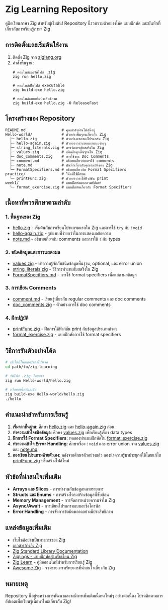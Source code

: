 
# Zig Learning Repository

คู่มือเรียนภาษา Zig สำหรับผู้เริ่มต้น! Repository นี้รวบรวมตัวอย่างโค้ด แบบฝึกหัด และบันทึกที่เกี่ยวกับการเรียนรู้ภาษา Zig

## การติดตั้งและเริ่มต้นใช้งาน

1. ติดตั้ง Zig จาก [ziglang.org](https://ziglang.org/download/)
2. คำสั่งพื้นฐาน:
   ```
   # คอมไพล์และรันไฟล์ .zig
   zig run hello.zig

   # คอมไพล์เป็นไฟล์ executable
   zig build-exe hello.zig

   # คอมไพล์แบบเพิ่มประสิทธิภาพ
   zig build-exe hello.zig -O ReleaseFast
   ```

## โครงสร้างของ Repository

```
README.md                # คุณกำลังอ่านไฟล์นี้อยู่
Hello-world/             # ตัวอย่างพื้นฐานเกี่ยวกับ Zig
  ├─ hello.zig           # ตัวอย่างแรกของโปรแกรม Zig
  ├─ hello-again.zig     # ตัวอย่างการแสดงผลแบบง่ายๆ
  ├─ string_literals.zig # การจัดการกับสตริงใน Zig
  ├─ values.zig          # ชนิดข้อมูลพื้นฐานใน Zig
  ├─ doc_comments.zig    # การใช้งาน Doc Comments
  ├─ comment.md          # อธิบายเกี่ยวกับการใช้ comments
  ├─ note.md             # บันทึกเกี่ยวกับคุณสมบัติของ Zig
  └─ FormatSpecifiers.md # อธิบายเกี่ยวกับ Format Specifiers
practice/                # โค้ดที่ใช้ฝึกหัด
  └─ printFunc.zig       # ตัวอย่างการใช้ฟังก์ชัน print
week1/                   # แบบฝึกหัดแยกตามสัปดาห์
  └─ format_exercise.zig # แบบฝึกหัดเกี่ยวกับ Format Specifiers
```

## เนื้อหาที่ควรศึกษาตามลำดับ

### 1. พื้นฐานของ Zig

- [hello.zig](Hello-world/hello.zig) - เริ่มต้นกับการเขียนโปรแกรมแรกใน Zig และการใช้ `try` กับ `!void`
- [hello-again.zig](Hello-world/hello-again.zig) - รูปแบบที่ง่ายกว่าในการแสดงผลข้อความ
- [note.md](Hello-world/note.md) - อธิบายเกี่ยวกับ comments และการใช้ `!` กับ types

### 2. ชนิดข้อมูลและการแสดงผล

- [values.zig](Hello-world/values.zig) - ทำความรู้จักกับชนิดข้อมูลพื้นฐาน, optional, และ error union
- [string_literals.zig](Hello-world/string_literals.zig) - วิธีการทำงานกับสตริงใน Zig
- [FormatSpecifiers.md](Hello-world/FormatSpecifiers.md) - การใช้ format specifiers เพื่อแสดงผลข้อมูล

### 3. การเขียน Comments

- [comment.md](Hello-world/comment.md) - เรียนรู้เกี่ยวกับ regular comments และ doc comments
- [doc_comments.zig](Hello-world/doc_comments.zig) - ตัวอย่างการใช้ doc comments

### 4. ฝึกปฏิบัติ

- [printFunc.zig](practice/printFunc.zig) - ฝึกการใช้ฟังก์ชัน print กับข้อมูลประเภทต่างๆ
- [format_exercise.zig](week1/format_exercise.zig) - แบบฝึกหัดการใช้ format specifiers

## วิธีการรันตัวอย่างโค้ด

```bash
# เข้าไปที่โฟลเดอร์ของโปรเจค
cd path/to/zig-learning

# รันไฟล์ .zig โดยตรง
zig run Hello-world/hello.zig

# หรือคอมไพล์และรัน
zig build-exe Hello-world/hello.zig
./hello
```

## คำแนะนำสำหรับการเรียนรู้

1. **เริ่มจากพื้นฐาน**: ศึกษา [hello.zig](Hello-world/hello.zig) และ [hello-again.zig](Hello-world/hello-again.zig) ก่อน
2. **ทำความเข้าใจชนิดข้อมูล**: ศึกษา [values.zig](Hello-world/values.zig) เพื่อเรียนรู้เรื่อง data types
3. **ฝึกการใช้ Format Specifiers**: ทดลองทำแบบฝึกหัดใน [format_exercise.zig](week1/format_exercise.zig)
4. **ทำความเข้าใจ Error Handling**: ศึกษาเรื่อง `!void` และ error union จาก [values.zig](Hello-world/values.zig) และ [note.md](Hello-world/note.md)
5. **ลองเขียนโปรแกรมด้วยตัวเอง**: หลังจากศึกษาตัวอย่างแล้ว ลองนำความรู้มาประยุกต์ใช้โดยแก้ไข [printFunc.zig](practice/printFunc.zig) หรือสร้างไฟล์ใหม่

## หัวข้อที่น่าสนใจเพิ่มเติม

- **Arrays และ Slices** - การทำงานกับข้อมูลหลายรายการ
- **Structs และ Enums** - การสร้างโครงสร้างข้อมูลที่ซับซ้อน
- **Memory Management** - การจัดการหน่วยความจำใน Zig
- **Async/Await** - การเขียนโปรแกรมแบบอะซิงโครนัส
- **Error Handling** - การจัดการข้อผิดพลาดอย่างมีประสิทธิภาพ

## แหล่งข้อมูลเพิ่มเติม

- [เว็บไซต์อย่างเป็นทางการของ Zig](https://ziglang.org/)
- [เอกสารอ้างอิง Zig](https://ziglang.org/documentation/master/)
- [Zig Standard Library Documentation](https://ziglang.org/documentation/master/std/)
- [Ziglings - แบบฝึกหัดสำหรับเรียน Zig](https://github.com/ratfactor/ziglings)
- [Zig Learn](https://ziglearn.org/) - คู่มือออนไลน์สำหรับการเรียนรู้ Zig
- [Awesome Zig](https://github.com/nrdmn/awesome-zig) - รวมรายการทรัพยากรที่น่าสนใจเกี่ยวกับ Zig

## หมายเหตุ

Repository นี้อยู่ระหว่างการพัฒนาและจะมีการเพิ่มเติมเนื้อหาใหม่ๆ อย่างต่อเนื่อง โปรดติดตามการอัปเดตเพื่อเรียนรู้เนื้อหาใหม่เกี่ยวกับ Zig!
